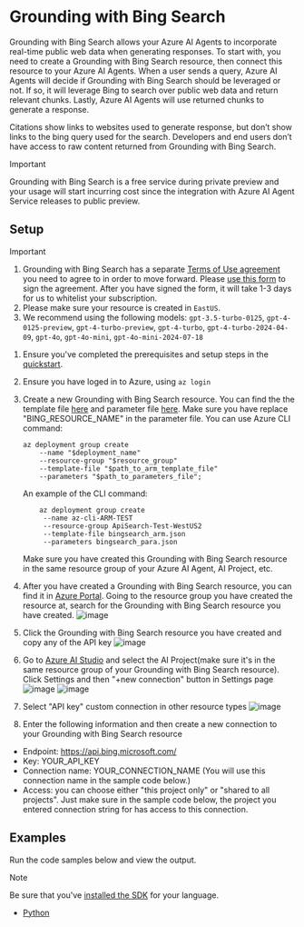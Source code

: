 # Grounding with Bing Search 

Grounding with Bing Search allows your Azure AI Agents to incorporate real-time public web data when generating responses. To start with, you need to create a Grounding with Bing Search resource, then connect this resource to your Azure AI Agents. When a user sends a query, Azure AI Agents will decide if Grounding with Bing Search should be leveraged or not. If so, it will leverage Bing to search over public web data and return relevant chunks. Lastly, Azure AI Agents will use returned chunks to generate a response.  

Citations show links to websites used to generate response, but don’t show links to the bing query used for the search. Developers and end users don’t have access to raw content returned from Grounding with Bing Search. 

> [!IMPORTANT]
Grounding with Bing Search is a free service during private preview and your usage will start incurring cost since the integration with Azure AI Agent Service releases to public preview.	 

## Setup  

> [!IMPORTANT]
> 1. Grounding with Bing Search has a separate [Terms of Use agreement](https://www.microsoft.com/en-us/bing/apis/grounding-legal-preview) you need to agree to in order to move forward. Please [use this form](https://forms.office.com/r/2j3Sgu8S9K) to sign the agreement. After you have signed the form, it will take 1-3 days for us to whitelist your subscription.
> 2. Please make sure your resource is created in `EastUS`.
> 3. We recommend using the following models: `gpt-3.5-turbo-0125`, `gpt-4-0125-preview`, `gpt-4-turbo-preview`, `gpt-4-turbo`, `gpt-4-turbo-2024-04-09`, `gpt-4o`, `gpt-4o-mini`, `gpt-4o-mini-2024-07-18`

1. Ensure you've completed the prerequisites and setup steps in the [quickstart](../../quickstart.md).

1. Ensure you have loged in to Azure, using `az login`

1. Create a new Grounding with Bing Search resource. You can find the the template file [here](./bingsearch_arm.json) and parameter file [here](./bingsearch_para.json). Make sure you have replace "BING_RESOURCE_NAME" in the parameter file. You can use Azure CLI command: 
    
    ```console
    az deployment group create​  
        --name "$deployment_name"​  
        --resource-group "$resource_group"​  
        --template-file "$path_to_arm_template_file"​  
        --parameters "$path_to_parameters_file";​  
    ```
    An example of the CLI command:
   ```console
       az deployment group create​  
        --name az-cli-ARM-TEST 
        --resource-group ApiSearch-Test-WestUS2
        --template-file bingsearch_arm.json
        --parameters bingsearch_para.json
    ```
   Make sure you have created this Grounding with Bing Search resource in the same resource group of your Azure AI Agent, AI Project, etc.
1. After you have created a Grounding with Bing Search resource, you can find it in [Azure Portal](https://ms.portal.azure.com/#home). Going to the resource group you have created the resource at, search for the Grounding with Bing Search resource you have created.
![image](https://github.com/user-attachments/assets/3b22c48d-987c-4234-a9eb-67aefe3af81c)
1. Click the Grounding with Bing Search resource you have created and copy any of the API key
![image](https://github.com/user-attachments/assets/be98e07d-c91d-4ff9-a97c-6f02c3265221)
1. Go to [Azure AI Studio](https://ai.azure.com/) and select the AI Project(make sure it's in the same resource group of your Grounding with Bing Search resource). Click Settings and then "+new connection" button in Settings page
![image](https://github.com/user-attachments/assets/28bfebda-f3a4-4638-b714-a128a8fa48cb)
![image](https://github.com/user-attachments/assets/7bb9c98e-dd46-4031-be9d-17c70613f222)
1. Select "API key" custom connection in other resource types
![image](https://github.com/user-attachments/assets/7577c912-cf0f-433a-910b-3d9e0ad138c4)
1. Enter the following information and then create a new connection to your Grounding with Bing Search resource
- Endpoint: https://api.bing.microsoft.com/
- Key: YOUR_API_KEY
- Connection name: YOUR_CONNECTION_NAME (You will use this connection name in the sample code below.)
- Access: you can choose either "this project only" or "shared to all projects". Just make sure in the sample code below, the project you entered connection string for has access to this connection.


## Examples

Run the code samples below and view the output. 

>[!NOTE]
> Be sure that you've [installed the SDK](../../quickstart.md#install-the-sdk-package) for your language.

* [Python](./bing-python.py)
